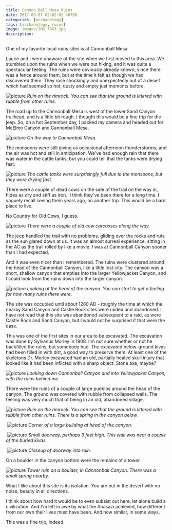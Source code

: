 ```yaml
---
title: Cannon Ball Mesa Ruins
date: 2017-09-07 02:02:02 +0700
categories: [archaeology]
tags: [archaeology, ruins]
image: images/IMG_7663.jpg
description: 
---
```


One of my favorite local ruins sites is at Cannonball Mesa.

Laurie and I were unaware of the site when we first moved to this area. We stumbled upon the ruins when we were out hiking, and it was quite a spectacular feeling. The ruins were obviously already known, since there was a fence around them, but at the time it felt as though we had discovered them. They rose shockingly and unexpectedly out of a desert which had seemed so hot, dusty and empty just moments before.

![picture](images/IMG_7663.jpg)
*Ruin on the rimrock. You can see that the ground is littered with rubble from other ruins.*

The road up to the Cannonball Mesa is west of the lower Sand Canyon trailhead, and is a little bit rough. I thought this would be a fine trip for the jeep. So, on a hot September day, I packed my camera and headed out for McElmo Canyon and Cannonball Mesa.

![picture](images/IMG_7650.jpg)
*On the way to Cannonball Mesa.*

The monsoons were still giving us occasional afternoon thunderstorms, and the air was hot and still in anticipation. We've had enough rain that there was water in the cattle tanks, but you could tell that the tanks were drying fast.


![picture](images/IMG_7647.jpg)
*The cattle tanks were surprisingly full due to the monsoons, but they were drying fast.*

There were a couple of dead cows on the side of the trail on the way in, hides as dry and stiff as iron.  I think they've been there for a long time. I vaguely recall seeing them years ago, on another trip. This would be a hard place to live.  

No Country for Old Cows, I guess.


![picture](images/IMG_7640.jpg)
*There were a couple of old cow carcasses along the way.*

The jeep handled the trail with no problems, gliding over the rocks and ruts as the sun glared down at us. It was an almost surreal experience, sitting in the AC as the trail rolled by like a movie. I was at Cannonball Canyon sooner than I had expected.

And it was even nicer than I remembered. The ruins were clustered around the head of the Cannonball Canyon, like a little lost city. The canyon was a short, shallow canyon that empties into the larger Yellowjacket Canyon, and I could look from the ruins down into the larger canyon.


![picture](images/IMG_7674-1.jpg)
*Looking at the head of the canyon. You can start to get a feeling for how many ruins there were.*

The site was occupied until about 1280 AD - roughly the time at which the nearby Sand Canyon and Castle Rock sites were raided and abandoned. I have not read that this site was abandoned subsequent to a raid, as were Castle Rock and Sand Canyon, but I would not be surprised if that were the case.

This was one of the first sites in our area to be excavated. The excavation was done by Sylvanus Morley in 1908. I'm not sure whether or not he backfilled the ruins, but somebody had. The excavated below-ground kivas had been filled in with dirt, a good way to preserve them. At least one of the skeletons Dr. Morley excavated had an old, partially healed skull injury that looked like it had been inflicted with a sharp object. Stone axe, maybe?


![picture](images/images/IMG_7675-1.jpg)
*Looking down Cannonball Canyon and into Yellowjacket Canyon, with the ruins behind me.*


There were the ruins of a couple of large pueblos around the head of the canyon. The ground was covered with rubble from collapsed walls. The feeling was very much that of being in an old, abandoned village.

![picture](images/IMG_7663.jpg)
*Ruin on the rimrock. You can see that the ground is littered with rubble from other ruins. There is a spring in the canyon below.*


 ![picture](images/IMG_7659-1.jpg)
*Corner of a large building at head of the canyon.*

 ![picture](images/IMG_7652.jpg)
*Small doorway, perhaps 3 feet high. This wall was near a couple of the buried kivas.*

 ![picture](images/IMG_7669.jpg)
*Closeup of doorway into ruin.*

On a boulder in the canyon bottom were the remains of a tower.

![picture](images/IMG_7667.jpg)
*Tower ruin on a boulder, in Cannonball Canyon. There was a small spring nearby.*

What I like about this site is its isolation. You are out in the desert with no noise, beauty in all directions.

I think about how hard it would be to even subsist out here, let alone build a civilization. And I'm left in awe by what the Anasazi achieved, how different from our own their lives must have been. And how similar, in some ways.

This was a fine trip, indeed.
